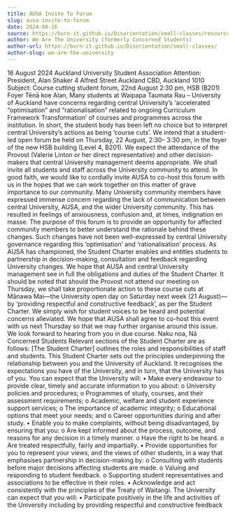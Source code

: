 ```yaml
---
title: AUSA Invite To Forum
slug: ausa-invite-to-forum
date: 2024-08-16
source: https://burn-it.github.io/Disorientation/small-classes/resources/
author: We Are The University (formerly Concerned Students)
author-url: https://burn-it.github.io/Disorientation/small-classes/
author-slug: we-are-the-university
---
```

16 August 2024
Auckland University Student Association
Attention: President, Alan Shaker
4 Alfred Street
Auckland CBD, Auckland 1010
Subject: Course cutting student forum, 22nd August 2:30 pm, HSB (B201) Foyer
Tēnā koe Alan,
Many students at Waipapa Taumata Rau – University of Auckland have concerns
regarding central University’s ‘accelerated “optimisation” and “rationalisation” related
to ongoing Curriculum Framework Transformation’ of courses and programmes
across the institution. In short, the student body has been left no choice but to
interpret central University’s actions as being ‘course cuts’.
We intend that a student-led open forum be held on Thursday, 22 August, 2:30–
3:30 pm, in the foyer of the new HSB building (Level 4, B201). We expect the
attendance of the Provost (Valerie Linton or her direct representative) and other
decision-makers that central University management deems appropriate.
We shall invite all students and staff across the University community to attend. In
good faith, we would like to cordially invite AUSA to co-host this forum with us in the
hopes that we can work together on this matter of grave importance to our
community.
Many University community members have expressed immense concern regarding
the lack of communication between central University, AUSA, and the wider
University community. This has resulted in feelings of anxiousness, confusion and, at
times, indignation en masse.
The purpose of this forum is to provide an opportunity for affected community
members to better understand the rationale behind these changes. Such changes
have not been well-expressed by central University governance regarding this
‘optimisation’ and ‘rationalisation’ process.
As AUSA has championed, the Student Charter enables and entitles students to
partnership in decision-making, consultation and feedback regarding University
changes. We hope that AUSA and central University management see in full the
obligations and duties of the Student Charter.
It should be noted that should the Provost not attend our meeting on Thursday, we
shall take proportionate action to these course cuts at Mānawa Mai—the University
open day on Saturday next week (21 August)—by ‘providing respectful and
constructive feedback’, as per the Student Charter. We simply wish for student
voices to be heard and potential concerns alleviated.
We hope that AUSA shall agree to co-host this event with us next Thursday so that
we may further organise around this issue. We look forward to hearing from you in
due course.
Naku noa,
Nā Concerned Students
Relevant sections of the Student Charter are as follows:
[The Student Charter] outlines the roles and responsibilities of staff and students.
This Student Charter sets out the principles underpinning the relationship between
you and the University of Auckland. It recognises the expectations you have of the
University, and in turn, that the University has of you.
You can expect that the University will:
• Make every endeavour to provide clear, timely and accurate information to
you about:
o University policies and procedures;
o Programmes of study, courses, and their assessment requirements;
o Academic, welfare and student experience support services;
o The importance of academic integrity;
o Educational options that meet your needs; and
o Career opportunities during and after study.
• Enable you to make complaints, without being disadvantaged, by ensuring
that you:
o Are kept informed about the process, outcome, and reasons for any
decision in a timely manner.
o Have the right to be heard.
o Are treated respectfully, fairly and impartially.
• Provide opportunities for you to represent your views, and the views of other
students, in a way that emphasises partnership in decision-making by:
o Consulting with students before major decisions affecting students are
made.
o Valuing and responding to student feedback.
o Supporting student representatives and associations to be effective in
their roles.
• Acknowledge and act consistently with the principles of the Treaty of Waitangi.
The University can expect that you will:
• Participate positively in the life and activities of the University including by
providing respectful and constructive feedback